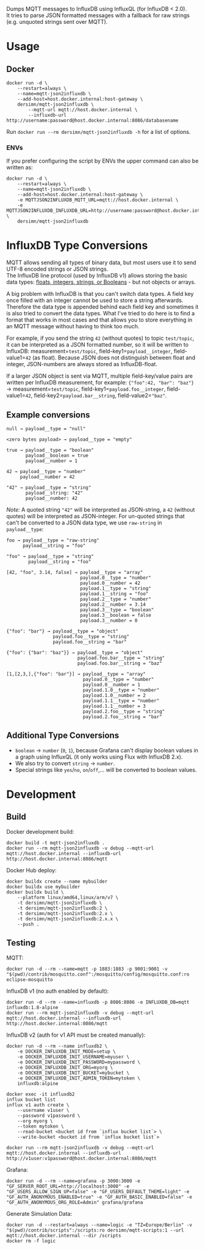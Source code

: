 Dumps MQTT messages to InfluxDB using InfluxQL (for InfluxDB < 2.0).  
It tries to parse JSON formatted messages with a fallback for raw strings (e.g. unquoted strings sent over MQTT).

# Usage

## Docker

```
docker run -d \
    --restart=always \
    --name=mqtt-json2influxdb \
    --add-host=host.docker.internal:host-gateway \
    dersimn/mqtt-json2influxdb \
        --mqtt-url mqtt://host.docker.internal \
        --influxdb-url http://username:password@host.docker.internal:8086/databasename
```

Run `docker run --rm dersimn/mqtt-json2influxdb -h` for a list of options.

### ENVs

If you prefer configuring the script by ENVs the upper command can also be written as:

```
docker run -d \
    --restart=always \
    --name=mqtt-json2influxdb \
    --add-host=host.docker.internal:host-gateway \
    -e MQTTJSON2INFLUXDB_MQTT_URL=mqtt://host.docker.internal \
    -e MQTTJSON2INFLUXDB_INFLUXDB_URL=http://username:password@host.docker.internal:8086/databasename \
    dersimn/mqtt-json2influxdb
```

# InfluxDB Type Conversions 

MQTT allows sending all types of binary data, but most users use it to send UTF-8 encoded strings or JSON strings.  
The InfluxDB line protocol (used by InfluxDB v1) allows storing the basic data types: [floats, integers, strings, or Booleans](https://docs.influxdata.com/influxdb/v1/write_protocols/line_protocol_reference/#syntax-description) - but not objects or arrays.  

A big problem with InfluxDB is that you can't switch data types. A field key once filled with an integer cannot be used to store a string afterwards. Therefore the data type is appended behind each field key and sometimes it is also tried to convert the data types. What I've tried to do here is to find a format that works in most cases and that allows you to store everything in an MQTT message without having to think too much.

For example, if you send the string `42` (without quotes) to topic `test/topic`, it can be interpreted as a JSON formatted number, so it will be written to InfluxDB: measurement=`test/topic`, field-key1=`payload__integer`, field-value1=`42` (as float). Because JSON does not distinguish between float and integer, JSON-numbers are always stored as InfluxDB-float.

If a larger JSON object is sent via MQTT, multiple field-key/value pairs are written per InfluxDB measurement, for example: `{"foo":42, "bar": "baz"}` → measurement=`test/topic`, field-key1=`payload.foo__integer`, field-value1=`42`, field-key2=`payload.bar__string`, field-value2=`"baz"`.

## Example conversions

    null → payload__type = "null"

    <zero bytes payload> → payload__type = "empty"

    true → payload__type = "boolean"
           payload__boolean = true
           payload__number = 1

    42 → payload__type = "number"
         payload__number = 42

    "42" → payload__type = "string"
           payload__string: "42"
           payload__number: 42

_Note:_ A quoted string `"42"` will be interpreted as JSON-string, a `42` (without quotes) will be interpreted as JSON-integer. For un-quoted strings that can't be converted to a JSON data type, we use `raw-string` in `payload__type`:

    foo → payload__type = "raw-string"
          payload__string = "foo"

    "foo" → payload__type = "string"
            payload__string = "foo"

    [42, "foo", 3.14, false] → payload__type = "array"
                               payload.0__type = "number"
                               payload.0__number = 42
                               payload.1__type = "string"
                               payload.1__string = "foo"
                               payload.2__type = "number"
                               payload.2__number = 3.14
                               payload.3__type = "boolean"
                               payload.3__boolean = false
                               payload.3__number = 0

    {"foo": "bar"} → payload__type = "object"
                     payload.foo__type = "string"
                     payload.foo__string = "bar"

    {"foo": {"bar": "baz"}} → payload__type = "object"
                              payload.foo.bar__type = "string"
                              payload.foo.bar__string = "baz"

    [1,[2,3,],{"foo": "bar"}] → payload__type = "array"
                                payload.0__type = "number"
                                payload.0__number = 1
                                payload.1.0__type = "number"
                                payload.1.0__number = 2
                                payload.1.1__type = "number"
                                payload.1.1__number = 3
                                payload.2.foo__type = "string"
                                payload.2.foo__string = "bar"

## Additional Type Conversions

- `boolean` → `number` (`0`, `1`), because Grafana can't display boolean values in a graph using InfluxQL (it only works using Flux with InfluxDB 2.x).
- We also try to convert `string` → `number`.
- Special strings like `yes`/`no`, `on`/`off`,… will be converted to boolean values.

# Development

## Build

Docker development build:

    docker build -t mqtt-json2influxdb .
    docker run --rm mqtt-json2influxdb -v debug --mqtt-url mqtt://host.docker.internal --influxdb-url http://host.docker.internal:8086/mqtt

Docker Hub deploy:

    docker buildx create --name mybuilder
    docker buildx use mybuilder
    docker buildx build \
        --platform linux/amd64,linux/arm/v7 \
        -t dersimn/mqtt-json2influxdb \
        -t dersimn/mqtt-json2influxdb:2 \
        -t dersimn/mqtt-json2influxdb:2.x \
        -t dersimn/mqtt-json2influxdb:2.x.x \
        --push .

## Testing

MQTT:

    docker run -d --rm --name=mqtt -p 1883:1883 -p 9001:9001 -v "$(pwd)/contrib/mosquitto.conf":/mosquitto/config/mosquitto.conf:ro eclipse-mosquitto

InfluxDB v1 (no auth enabled by default):

    docker run -d --rm --name=influxdb -p 8086:8086 -e INFLUXDB_DB=mqtt influxdb:1.8-alpine
    docker run --rm mqtt-json2influxdb -v debug --mqtt-url mqtt://host.docker.internal --influxdb-url http://host.docker.internal:8086/mqtt

InfluxDB v2 (auth for v1 API must be created manually):

    docker run -d --rm --name influxdb2 \
        -e DOCKER_INFLUXDB_INIT_MODE=setup \
        -e DOCKER_INFLUXDB_INIT_USERNAME=myuser \
        -e DOCKER_INFLUXDB_INIT_PASSWORD=mypassword \
        -e DOCKER_INFLUXDB_INIT_ORG=myorg \
        -e DOCKER_INFLUXDB_INIT_BUCKET=mybucket \
        -e DOCKER_INFLUXDB_INIT_ADMIN_TOKEN=mytoken \
        influxdb:alpine

    docker exec -it influxdb2
    influx bucket list
    influx v1 auth create \
        --username v1user \
        --password v1password \
        --org myorg \
        --token mytoken \
        --read-bucket <bucket id from `influx bucket list`> \
        --write-bucket <bucket id from `influx bucket list`>

    docker run --rm mqtt-json2influxdb -v debug --mqtt-url mqtt://host.docker.internal --influxdb-url http://v1user:v1password@host.docker.internal:8086/mqtt

Grafana:

    docker run -d --rm --name=grafana -p 3000:3000 -e "GF_SERVER_ROOT_URL=http://localhost:3000" -e "GF_USERS_ALLOW_SIGN_UP=false" -e "GF_USERS_DEFAULT_THEME=light" -e "GF_AUTH_ANONYMOUS_ENABLED=true" -e "GF_AUTH_BASIC_ENABLED=false" -e "GF_AUTH_ANONYMOUS_ORG_ROLE=Admin" grafana/grafana

Generate Simulation Data:

    docker run -d --restart=always --name=logic -e "TZ=Europe/Berlin" -v "$(pwd)/contrib/scripts":/scripts:ro dersimn/mqtt-scripts:1 --url mqtt://host.docker.internal --dir /scripts
    docker rm -f logic
